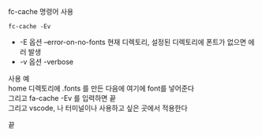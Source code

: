 fc-cache 명령어 사용
```
fc-cache -Ev
```

- -E 옵션 –error-on-no-fonts 현재 디렉토리, 설정된 디렉토리에 폰트가 없으면 에러 발생  
- -v 옵션 -verbose

사용 예  
home 디렉토리에 .fonts 를 만든 다음에 여기에 font를 넣어준다  
그리고 fa-cache -Ev 를 입력하면 끝  
그리고 vscode, 나 터미널이나 사용하고 싶은 곳에서 적용한다  

끝

